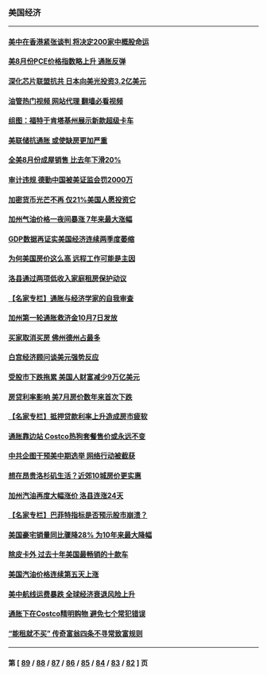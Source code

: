 ### 美国经济
---
#### [美中在香港紧张谈判 将决定200家中概股命运](../../pages/ncid1078158/n13834602.md?10010845) 
#### [美8月份PCE价格指数略上升 通胀反弹](../../pages/ncid1078158/n13836319.md?10010845) 
#### [深化芯片联盟抗共 日本向美光投资3.2亿美元](../../pages/ncid1078158/n13836337.md?10010845) 
#### [油管热门视频 网站代理 翻墙必看视频](http://209.222.30.114:81/youtube.html?10010845)
#### [组图：福特于肯塔基州展示新款超级卡车](../../pages/ncid1078158/n13835323.md?10010845) 
#### [美联储抗通胀 或使缺房更加严重](../../pages/ncid1078158/n13835866.md?10010845) 
#### [全美8月份成屋销售 比去年下滑20%](../../pages/ncid1078158/n13835835.md?10010845) 
#### [审计违规 德勤中国被美证监会罚2000万](../../pages/ncid1078158/n13835766.md?10010845) 
#### [加密货币光芒不再 仅21%美国人愿投资它](../../pages/ncid1078158/n13835696.md?10010845) 
#### [加州气油价格一夜间暴涨 7年来最大涨幅](../../pages/ncid1078158/n13835638.md?10010845) 
#### [GDP数据再证实美国经济连续两季度萎缩](../../pages/ncid1078158/n13835544.md?10010845) 
#### [为何美国房价这么高 远程工作可能是主因](../../pages/ncid1078158/n13834858.md?10010845) 
#### [洛县通过两项低收入家庭租房保护动议](../../pages/ncid1078158/n13834780.md?10010845) 
#### [【名家专栏】通胀与经济学家的自我审查](../../pages/ncid1078158/n13834612.md?10010845) 
#### [加州第一轮通胀救济金10月7日发放](../../pages/ncid1078158/n13834760.md?10010845) 
#### [买家取消买房 佛州德州占最多](../../pages/ncid1078158/n13834755.md?10010845) 
#### [白宫经济顾问谈美元强势反应](../../pages/ncid1078158/n13834537.md?10010845) 
#### [受股市下跌拖累 美国人财富减少9万亿美元](../../pages/ncid1078158/n13834006.md?10010845) 
#### [房贷利率影响 美7月房价数年来首次下跌](../../pages/ncid1078158/n13833973.md?10010845) 
#### [【名家专栏】抵押贷款利率上升造成房市疲软](../../pages/ncid1078158/n13833781.md?10010845) 
#### [通胀靠边站 Costco热狗套餐售价或永远不变](../../pages/ncid1078158/n13833436.md?10010845) 
#### [中共企图干预美中期选举 网络行动被截获](../../pages/ncid1078158/n13833877.md?10010845) 
#### [想在昂贵洛杉矶生活？近郊10城房价更实惠](../../pages/ncid1078158/n13833480.md?10010845) 
#### [加州汽油再度大幅涨价 洛县连涨24天](../../pages/ncid1078158/n13833322.md?10010845) 
#### [【名家专栏】巴菲特指标是否预示股市崩溃？](../../pages/ncid1078158/n13833006.md?10010845) 
#### [美国豪宅销量同比骤降28% 为10年来最大降幅](../../pages/ncid1078158/n13832678.md?10010845) 
#### [除皮卡外 过去十年美国最畅销的十款车](../../pages/ncid1078158/n13817415.md?10010845) 
#### [美国汽油价格连续第五天上涨](../../pages/ncid1078158/n13832514.md?10010845) 
#### [美中航线运费暴跌 全球经济衰退风险上升](../../pages/ncid1078158/n13832474.md?10010845) 
#### [通胀下在Costco精明购物 避免七个常犯错误](../../pages/ncid1078158/n13828547.md?10010845) 
#### [“能租就不买” 传奇富翁四条不寻常致富规则](../../pages/ncid1078158/n13830882.md?10010845) 

---
#### 第 [ [89](./89.md?10010845) / [88](./88.md?10010845) / [87](./87.md?10010845) / [86](./86.md?10010845) / [85](./85.md?10010845) / [84](./84.md?10010845) / [83](./83.md?10010845) / [82](./82.md?10010845) ] 页
